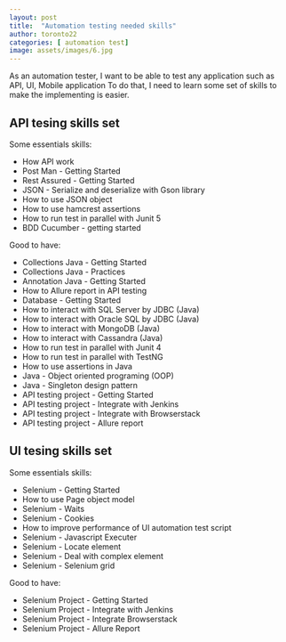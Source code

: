 ```yaml
---
layout: post
title:  "Automation testing needed skills"
author: toronto22
categories: [ automation test]
image: assets/images/6.jpg
---
```


As an automation tester, I want to be able to test any application such as API, UI, Mobile application
To do that, I need to learn some set of skills to make the implementing is easier.

## API tesing skills set

Some essentials skills:

- How API work
- Post Man - Getting Started
- Rest Assured - Getting Started
- JSON - Serialize and deserialize with Gson library
- How to use JSON object
- How to use hamcrest assertions
- How to run test in parallel with Junit 5
- BDD Cucumber - getting started

Good to have:

- Collections Java - Getting Started
- Collections Java - Practices
- Annotation Java - Getting Started
- How to Allure report in API testing
- Database - Getting Started
- How to interact with SQL Server by JDBC (Java)
- How to interact with Oracle SQL by JDBC (Java)
- How to interact with MongoDB (Java)
- How to interact with Cassandra (Java)
- How to run test in parallel with Junit 4
- How to run test in parallel with TestNG
- How to use assertions in Java
- Java - Object oriented programing (OOP)
- Java - Singleton design pattern
- API testing project - Getting Started
- API testing project - Integrate with Jenkins
- API testing project - Integrate with Browserstack
- API testing project - Allure report

## UI tesing skills set

Some essentials skills:

- Selenium - Getting Started
- How to use Page object model
- Selenium - Waits
- Selenium - Cookies
- How to improve performance of UI automation test script
- Selenium - Javascript Executer
- Selenium - Locate element
- Selenium - Deal with complex element
- Selenium - Selenium grid

Good to have:

- Selenium Project - Getting Started
- Selenium Project - Integrate with Jenkins
- Selenium Project - Integrate Browserstack
- Selenium Project - Allure Report